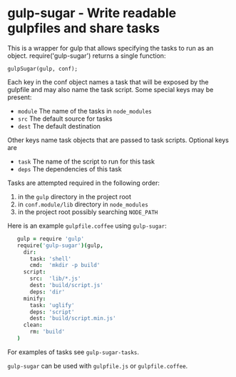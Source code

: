 # gulp-sugar - Write readable gulpfiles and share tasks

This is a wrapper for gulp that allows specifying the tasks to run as an
object.  require('gulp-sugar') returns a single function:

    gulpSugar(gulp, conf);

Each key in the conf object names a task that will be exposed by the gulpfile
and may also name the task script. Some special keys may be present:

  * `module` The name of the tasks in `node_modules`
  * `src`    The default source for tasks
  * `dest`   The default destination

Other keys name task objects that are passed to task scripts. Optional
keys are

  * `task` The name of the script to run for this task
  * `deps` The dependencies of this task

Tasks are attempted required in the following order:

  1. in the `gulp` directory in the project root
  2. in `conf.module/lib` directory in `node_modules`
  3. in the project root possibly searching `NODE_PATH`

Here is an example `gulpfile.coffee` using `gulp-sugar`:

```coffee
   gulp = require 'gulp'
   require('gulp-sugar')(gulp,
     dir:
       task: 'shell'
       cmd:  'mkdir -p build'
     script:
       src:  'lib/*.js'
       dest: 'build/script.js'
       deps: 'dir'
     minify:
       task: 'uglify'
       deps: 'script'
       dest: 'build/script.min.js'
     clean:
       rm: 'build'
   )
```

For examples of tasks see `gulp-sugar-tasks`.

`gulp-sugar` can be used with `gulpfile.js` or `gulpfile.coffee`.
